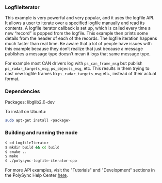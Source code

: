 ### LogfileIterator

This example is very powerful and very popular, and it uses the logfile API.
It allows a user to iterate over a specified logfile manually and read its contents.
A logfile iterator callback is set up, which is called every time a new “record” is popped from the logfile. 
This example then prints some details from the header of each of the records.
The logfile iteration happens much faster than real time.
Be aware that a lot of people have issues with this example because they don’t realize that just because a message publishes 
a message type doesn’t mean it logs that same message type. 

For example most CAN drivers log with `ps_can_frame_msg` but publish `ps_radar_targets_msg`, `ps_objects_msg`, etc. 
This results in them trying to cast new logfile frames to `ps_radar_targets_msg` etc., instead of their actual format.

### Dependencies

Packages: libglib2.0-dev

To install on Ubuntu:

```bash
sudo apt-get install <package>
```

### Building and running the node

```bash
$ cd LogfileIterator
$ mkdir build && cd build
$ cmake ..
$ make
$ ./polysync-logfile-iterator-cpp
```

For more API examples, visit the "Tutorials" and "Development" sections in the PolySync Help Center [here](https://help.polysync.io/articles/).
